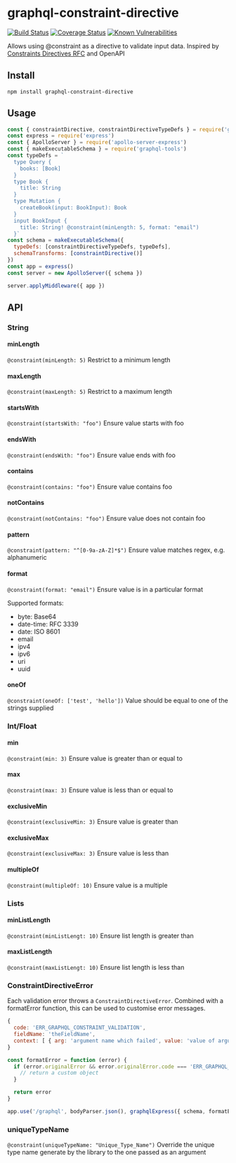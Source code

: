 # graphql-constraint-directive

[![Build Status](https://api.travis-ci.org/confuser/graphql-constraint-directive.svg?branch=master)](https://travis-ci.org/confuser/graphql-constraint-directive)
[![Coverage Status](https://coveralls.io/repos/github/confuser/graphql-constraint-directive/badge.svg?branch=master)](https://coveralls.io/github/confuser/graphql-constraint-directive?branch=master)
[![Known Vulnerabilities](https://snyk.io/test/github/confuser/graphql-constraint-directive/badge.svg?targetFile=package.json)](https://snyk.io/test/github/confuser/graphql-constraint-directive?targetFile=package.json)

Allows using @constraint as a directive to validate input data. Inspired by [Constraints Directives RFC](https://github.com/APIs-guru/graphql-constraints-spec) and OpenAPI

## Install
```
npm install graphql-constraint-directive
```

## Usage
```js
const { constraintDirective, constraintDirectiveTypeDefs } = require('graphql-constraint-directive')
const express = require('express')
const { ApolloServer } = require('apollo-server-express')
const { makeExecutableSchema } = require('graphql-tools')
const typeDefs = `
  type Query {
    books: [Book]
  }
  type Book {
    title: String
  }
  type Mutation {
    createBook(input: BookInput): Book
  }
  input BookInput {
    title: String! @constraint(minLength: 5, format: "email")
  }`
const schema = makeExecutableSchema({
  typeDefs: [constraintDirectiveTypeDefs, typeDefs],
  schemaTransforms: [constraintDirective()]
})
const app = express()
const server = new ApolloServer({ schema })

server.applyMiddleware({ app })

```

## API
### String
#### minLength
```@constraint(minLength: 5)```
Restrict to a minimum length

#### maxLength
```@constraint(maxLength: 5)```
Restrict to a maximum length

#### startsWith
```@constraint(startsWith: "foo")```
Ensure value starts with foo

#### endsWith
```@constraint(endsWith: "foo")```
Ensure value ends with foo

#### contains
```@constraint(contains: "foo")```
Ensure value contains foo

#### notContains
```@constraint(notContains: "foo")```
Ensure value does not contain foo

#### pattern
```@constraint(pattern: "^[0-9a-zA-Z]*$")```
Ensure value matches regex, e.g. alphanumeric

#### format
```@constraint(format: "email")```
Ensure value is in a particular format

Supported formats:
- byte: Base64
- date-time: RFC 3339
- date: ISO 8601
- email
- ipv4
- ipv6
- uri
- uuid

#### oneOf
```@constraint(oneOf: ['test', 'hello'])```
Value should be equal to one of the strings supplied


### Int/Float
#### min
```@constraint(min: 3)```
Ensure value is greater than or equal to

#### max
```@constraint(max: 3)```
Ensure value is less than or equal to

#### exclusiveMin
```@constraint(exclusiveMin: 3)```
Ensure value is greater than

#### exclusiveMax
```@constraint(exclusiveMax: 3)```
Ensure value is less than

#### multipleOf
```@constraint(multipleOf: 10)```
Ensure value is a multiple

### Lists
#### minListLength
```@constraint(minListLengt: 10)```
Ensure list length is greater than

#### maxListLength
```@constraint(maxListLengt: 10)```
Ensure list length is less than

### ConstraintDirectiveError
Each validation error throws a `ConstraintDirectiveError`. Combined with a formatError function, this can be used to customise error messages.
```js
{
  code: 'ERR_GRAPHQL_CONSTRAINT_VALIDATION',
  fieldName: 'theFieldName',
  context: [ { arg: 'argument name which failed', value: 'value of argument' } ]
}
```

```js
const formatError = function (error) {
  if (error.originalError && error.originalError.code === 'ERR_GRAPHQL_CONSTRAINT_VALIDATION') {
    // return a custom object
  }

  return error
}

app.use('/graphql', bodyParser.json(), graphqlExpress({ schema, formatError }))

```
### uniqueTypeName
```@constraint(uniqueTypeName: "Unique_Type_Name")```
Override the unique type name generate by the library to the one passed as an argument
